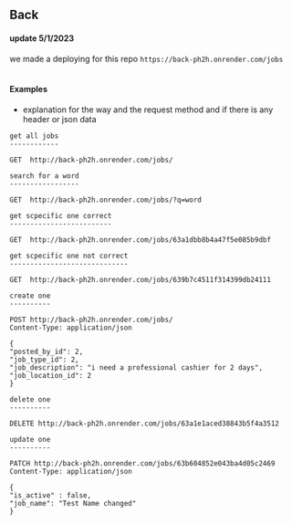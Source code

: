 ## Back

#### update 5/1/2023

we made a deploying for this repo
` https://back-ph2h.onrender.com/jobs `
<br>
<br>

#### Examples
* explanation for the way and the request method and if there is any header or json data

```
get all jobs
------------

GET  http://back-ph2h.onrender.com/jobs/
```

``` 
search for a word
-----------------

GET  http://back-ph2h.onrender.com/jobs/?q=word
```

```
get scpecific one correct
-------------------------

GET  http://back-ph2h.onrender.com/jobs/63a1dbb8b4a47f5e085b9dbf
```

```
get scpecific one not correct
-----------------------------

GET  http://back-ph2h.onrender.com/jobs/639b7c4511f314399db24111
```

```
create one
----------

POST http://back-ph2h.onrender.com/jobs/
Content-Type: application/json

{
"posted_by_id": 2,
"job_type_id": 2,
"job_description": "i need a professional cashier for 2 days",
"job_location_id": 2
}
```

```
delete one
----------

DELETE http://back-ph2h.onrender.com/jobs/63a1e1aced38843b5f4a3512
```

```
update one
----------

PATCH http://back-ph2h.onrender.com/jobs/63b604852e043ba4d05c2469
Content-Type: application/json

{
"is_active" : false,
"job_name": "Test Name changed"
}

```




